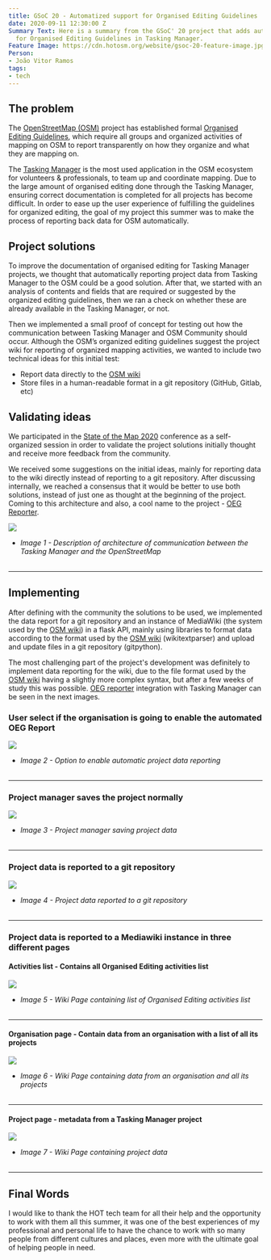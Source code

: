 ```yaml
---
title: GSoC 20 - Automatized support for Organised Editing Guidelines
date: 2020-09-11 12:30:00 Z
Summary Text: Here is a summary from the GSoC' 20 project that adds automatized support
  for Organised Editing Guidelines in Tasking Manager.
Feature Image: https://cdn.hotosm.org/website/gsoc-20-feature-image.jpg
Person:
- João Vitor Ramos
tags:
- tech
---
```


## The problem

The [OpenStreetMap (OSM)](http://openstreetmap.org/) project has established formal [Organised Editing Guidelines](https://wiki.osmfoundation.org/wiki/Organised_Editing_Guidelines), which require all groups and organized activities of mapping on OSM to report transparently on how they organize and what they are mapping on.

The [Tasking Manager](http://tasks.hotosm.org/) is the most used application in the OSM ecosystem for volunteers & professionals, to team up and coordinate mapping. Due to the large amount of organised editing done through the Tasking Manager, ensuring correct documentation is completed for all projects has become difficult. In order to ease up the user experience of fulfilling the guidelines for organized editing, the goal of my project this summer was to make the process of reporting back data for OSM automatically.

## Project solutions

To improve the documentation of organised editing for Tasking Manager projects, we thought that automatically reporting project data from Tasking Manager to the OSM could be a good solution. After that, we started with an analysis of contents and fields that are required or suggested by the organized editing guidelines, then we ran a check on whether these are already available in the Tasking Manager, or not.

Then we implemented a small proof of concept for testing out how the communication between Tasking Manager and OSM Community should occur. Although the OSM’s organized editing guidelines suggest the project wiki for reporting of organized mapping activities, we wanted to include two technical ideas for this initial test:
- Report data directly to the [OSM wiki](https://wiki.openstreetmap.org/wiki/Main_Page)
- Store files in a human-readable format in a git repository (GitHub, Gitlab, etc)

## Validating ideas

We participated in the [State of the Map 2020](https://2020.stateofthemap.org/) conference as a self-organized session in order to validate the project solutions initially thought and receive more feedback from the community.

We received some suggestions on the initial ideas, mainly for reporting data to the wiki directly instead of reporting to a git repository. After discussing internally, we reached a consensus that it would be better to use both solutions, instead of just one as thought at the beginning of the project. Coming to this architecture and also, a cool name to the project - [OEG Reporter](https://github.com/hotosm/oeg-reporter).

![](https://cdn.hotosm.org/website/gsoc-20-architecture.jpg)

* *Image 1 - Description of architecture of communication between the Tasking Manager and the OpenStreetMap*
<br><br>

---

## Implementing

After defining with the community the solutions to be used, we implemented the data report for a git repository and an instance of MediaWiki (the system used by the [OSM wiki](https://wiki.openstreetmap.org/wiki/Main_Page)) in a flask API, mainly using libraries to format data according to the format used by the [OSM wiki](https://wiki.openstreetmap.org/wiki/Main_Page) (wikitextparser) and upload and update files in a git repository (gitpython).

The most challenging part of the project's development was definitely to implement data reporting for the wiki, due to the file format used by the [OSM wiki](https://wiki.openstreetmap.org/wiki/Main_Page) having a slightly more complex syntax, but after a few weeks of study this was possible. [OEG reporter](https://github.com/hotosm/oeg-reporter) integration with Tasking Manager can be seen in the next images.<br>

### User select if the organisation is going to enable the automated OEG Report

![](https://cdn.hotosm.org/website/gsoc-20-enable-report-option.png)

* *Image 2 - Option to enable automatic project data reporting*
<br><br>

---

### Project manager saves the project normally

![](https://cdn.hotosm.org/website/gsoc-20-save-project-data.png)

* *Image 3 - Project manager saving project data*
<br><br>

---

### Project data is reported to a git repository

![](https://cdn.hotosm.org/website/gsoc-20-project-data-reported-to-git-repo.png)

* *Image 4 - Project data reported to a git repository*
<br><br>

---

### Project data is reported to a Mediawiki instance in three different pages

#### Activities list - Contains all Organised Editing activities list 

![](https://cdn.hotosm.org/website/gsoc-20-mediawiki-activities-list-page.png)

* *Image 5 - Wiki Page containing list of Organised Editing activities list*
<br><br>

---

#### Organisation page - Contain data from an organisation with a list of all its projects

![](https://cdn.hotosm.org/website/gsoc-20-mediawiki-organisation-page.png)

* *Image 6 - Wiki Page containing data from an organisation and all its projects*
<br><br>

---

#### Project page - metadata from a Tasking Manager project

![](https://cdn.hotosm.org/website/gsoc-20-mediawiki-project-page.png)

* *Image 7 - Wiki Page containing project data*
<br><br>

---

## Final Words

I would like to thank the HOT tech team for all their help and the opportunity to work with them all this summer, it was one of the best experiences of my professional and personal life to have the chance to work with so many people from different cultures and places, even more with the ultimate goal of helping people in need.